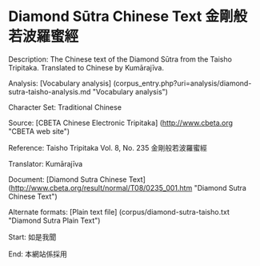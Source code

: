 # Diamond Sūtra Chinese Text 金剛般若波羅蜜經

Description: The Chinese text of the Diamond Sūtra from the Taisho Tripitaka. Translated to Chinese by Kumārajīva.

Analysis: [Vocabulary analysis] (corpus_entry.php?uri=analysis/diamond-sutra-taisho-analysis.md "Vocabulary analysis")

Character Set: Traditional Chinese

Source: [CBETA Chinese Electronic Tripitaka] (http://www.cbeta.org "CBETA web site")

Reference: Taisho Tripitaka Vol. 8, No. 235 金剛般若波羅蜜經

Translator: Kumārajīva

Document: [Diamond Sutra Chinese Text] (http://www.cbeta.org/result/normal/T08/0235_001.htm "Diamond Sutra Chinese Text")

Alternate formats: [Plain text file] (corpus/diamond-sutra-taisho.txt "Diamond Sutra Plain Text")

Start: 如是我聞

End: 本網站係採用

